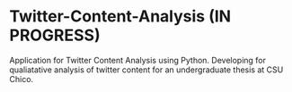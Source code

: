 # Twitter-Content-Analysis (IN PROGRESS)

Application for Twitter Content Analysis using Python. Developing for qualiatative analysis of twitter content for an undergraduate thesis at CSU Chico. 
